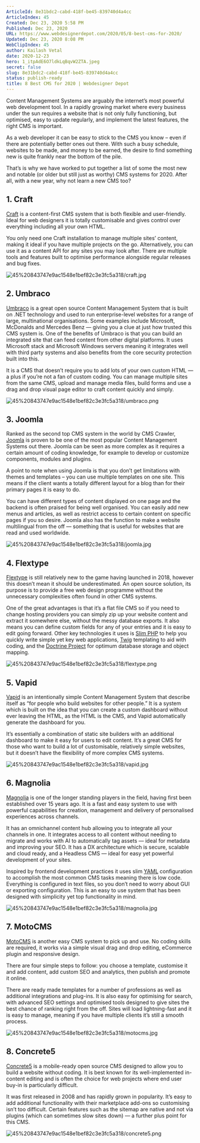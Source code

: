 ```yaml
---
ArticleId: 8e31bdc2-cabd-418f-be45-839740d4a4cc
ArticleIndex: 45
Created: Dec 23, 2020 5:58 PM
Published: Dec 23, 2020
URL: https://www.webdesignerdepot.com/2020/05/8-best-cms-for-2020/
Updated: Dec 23, 2020 8:08 PM
WebClipIndex: 45
author: Kailash Vetal
date: 2020-12-23
hero: 1_itpAdE6O7ldkLqBqvW2ZTA.jpeg
secret: false
slug: 8e31bdc2-cabd-418f-be45-839740d4a4cc
status: publish-ready
title: 8 Best CMS for 2020 | Webdesigner Depot
---
```

Content Management Systems are arguably the internet’s most powerful web development tool. In a rapidly growing market where every business under the sun requires a website that is not only fully functioning, but optimised, easy to update regularly, and implement the latest features, the right CMS is important.

As a web developer it can be easy to stick to the CMS you know – even if there are potentially better ones out there. With such a busy schedule, websites to be made, and money to be earned, the desire to find something new is quite frankly near the bottom of the pile.

That’s is why we have worked to put together a list of some the most new and notable (or older but still just as worthy) CMS systems for 2020. After all, with a new year, why not learn a new CMS too?

## 1. Craft

[Craft](https://craftcms.com/) is a content-first CMS system that is both flexible and user-friendly. Ideal for web designers it is totally customisable and gives control over everything including all your own HTML.

You only need one Craft installation to manage multiple sites’ content, making it ideal if you have multiple projects on the go. Alternatively, you can use it as a content API for any sites you may look after. There are multiple tools and features built to optimise performance alongside regular releases and bug fixes.

![45%20843747e9ac1548e1bef82c3e3fc5a318/craft.jpg](45%20843747e9ac1548e1bef82c3e3fc5a318/craft.jpg)

## 2. Umbraco

[Umbraco](https://umbraco.com/) is a great open source Content Management System that is built on .NET technology and used to run enterprise-level websites for a range of large, multinational organisations. Some examples include Microsoft, McDonalds and Mercedes Benz — giving you a clue at just how trusted this CMS system is. One of the benefits of Umbraco is that you can build an integrated site that can feed content from other digital platforms. It uses Microsoft stack and Microsoft Windows servers meaning it integrates well with third party systems and also benefits from the core security protection built into this.

It is a CMS that doesn’t require you to add lots of your own custom HTML — a plus if you’re not a fan of custom coding. You can manage multiple sites from the same CMS, upload and manage media files, build forms and use a drag and drop visual page editor to craft content quickly and simply.

![45%20843747e9ac1548e1bef82c3e3fc5a318/umbraco.png](45%20843747e9ac1548e1bef82c3e3fc5a318/umbraco.png)

## 3. Joomla

Ranked as the second top CMS system in the world by CMS Crawler, [Joomla](https://www.joomla.org/) is proven to be one of the most popular Content Management Systems out there. Joomla can be seen as more complex as it requires a certain amount of coding knowledge, for example to develop or customize components, modules and plugins.

A point to note when using Joomla is that you don’t get limitations with themes and templates – you can use multiple templates on one site. This means if the client wants a totally different layout for a blog than for their primary pages it is easy to do.

You can have different types of content displayed on one page and the backend is often praised for being well organised. You can easily add new menus and articles, as well as restrict access to certain content on specific pages if you so desire. Joomla also has the function to make a website multilingual from the off — something that is useful for websites that are read and used worldwide.

![45%20843747e9ac1548e1bef82c3e3fc5a318/joomla.jpg](45%20843747e9ac1548e1bef82c3e3fc5a318/joomla.jpg)

## 4. Flextype

[Flextype](https://flextype.org/) is still relatively new to the game having launched in 2018, however this doesn’t mean it should be underestimated. An open source solution, its purpose is to provide a free web design programme without the unnecessary complexities often found in other CMS systems.

One of the great advantages is that it’s a flat file CMS so if you need to change hosting providers you can simply zip up your website content and extract it somewhere else, without the messy database exports. It also means you can define custom fields for any of your entries and it is easy to edit going forward. Other key technologies it uses is [Slim PHP](http://www.slimframework.com/) to help you quickly write simple yet key web applications, [Twig](https://twig.symfony.com/) templating to aid with coding, and the [Doctrine Project](https://www.doctrine-project.org/) for optimum database storage and object mapping.

![45%20843747e9ac1548e1bef82c3e3fc5a318/flextype.png](45%20843747e9ac1548e1bef82c3e3fc5a318/flextype.png)

## 5. Vapid

[Vapid](https://www.vapid.com/) is an intentionally simple Content Management System that describe itself as “for people who build websites for other people.” It is a system which is built on the idea that you can create a custom dashboard without ever leaving the HTML, as the HTML is the CMS, and Vapid automatically generate the dashboard for you.

It’s essentially a combination of static site builders with an additional dashboard to make it easy for users to edit content. It’s a great CMS for those who want to build a lot of customisable, relatively simple websites, but it doesn’t have the flexibility of more complex CMS systems.

![45%20843747e9ac1548e1bef82c3e3fc5a318/vapid.jpg](45%20843747e9ac1548e1bef82c3e3fc5a318/vapid.jpg)

## 6. Magnolia

[Magnolia](https://www.magnolia-cms.com/) is one of the longer standing players in the field, having first been established over 15 years ago. It is a fast and easy system to use with powerful capabilities for creation, management and delivery of personalised experiences across channels.

It has an omnichannel content hub allowing you to integrate all your channels in one. It integrates access to all content without needing to migrate and works with AI to automatically tag assets — ideal for metadata and improving your SEO. It has a DX architecture which is secure, scalable and cloud ready, and a Headless CMS — ideal for easy yet powerful development of your sites.

Inspired by frontend development practices it uses slim [YAML](https://yaml.org/) configuration to accomplish the most common CMS tasks meaning there is low code. Everything is configured in text files, so you don’t need to worry about GUI or exporting configuration. This is an easy to use system that has been designed with simplicity yet top functionality in mind.

![45%20843747e9ac1548e1bef82c3e3fc5a318/magnolia.jpg](45%20843747e9ac1548e1bef82c3e3fc5a318/magnolia.jpg)

## 7. MotoCMS

[MotoCMS](https://www.motocms.com/) is another easy CMS system to pick up and use. No coding skills are required, it works via a simple visual drag and drop editing, eCommerce plugin and responsive design.

There are four simple steps to follow: you choose a template, customise it and add content, add custom SEO and analytics, then publish and promote it online.

There are ready made templates for a number of professions as well as additional integrations and plug-ins. It is also easy for optimising for search, with advanced SEO settings and optimised tools designed to give sites the best chance of ranking right from the off. Sites will load lightning-fast and it is easy to manage, meaning if you have multiple clients it’s still a smooth process.

![45%20843747e9ac1548e1bef82c3e3fc5a318/motocms.jpg](45%20843747e9ac1548e1bef82c3e3fc5a318/motocms.jpg)

## 8. Concrete5

[Concrete5](https://www.concrete5.org/) is a mobile-ready open source CMS designed to allow you to build a website without coding. It is best known for its well-implemented in-content editing and is often the choice for web projects where end user buy-in is particularly difficult.

It was first released in 2008 and has rapidly grown in popularity. It’s easy to add additional functionality with their marketplace add-ons so customising isn’t too difficult. Certain features such as the sitemap are native and not via plugins (which can sometimes slow sites down) — a further plus point for this CMS.

![45%20843747e9ac1548e1bef82c3e3fc5a318/concrete5.png](45%20843747e9ac1548e1bef82c3e3fc5a318/concrete5.png)
